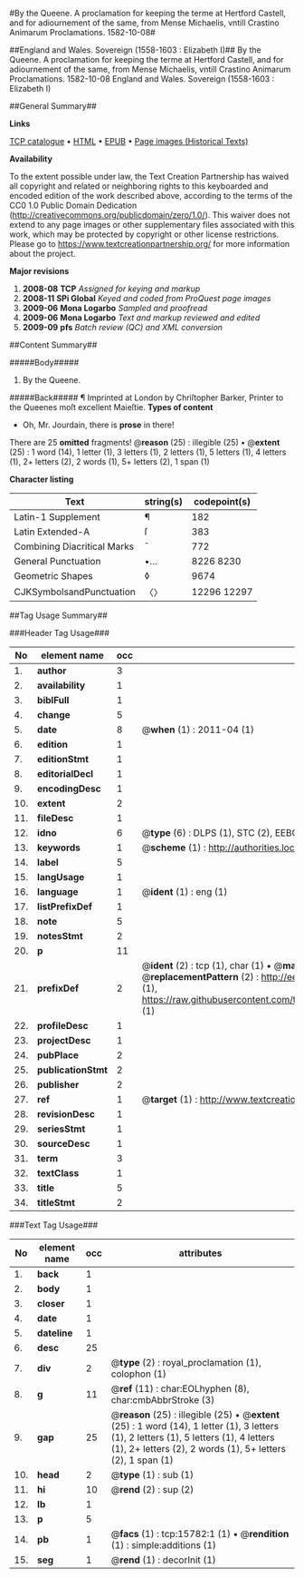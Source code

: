 #By the Queene. A proclamation for keeping the terme at Hertford Castell, and for adiournement of the same, from Mense Michaelis, vntill Crastino Animarum Proclamations. 1582-10-08#

##England and Wales. Sovereign (1558-1603 : Elizabeth I)##
By the Queene. A proclamation for keeping the terme at Hertford Castell, and for adiournement of the same, from Mense Michaelis, vntill Crastino Animarum
Proclamations. 1582-10-08
England and Wales. Sovereign (1558-1603 : Elizabeth I)

##General Summary##

**Links**

[TCP catalogue](http://www.ota.ox.ac.uk/tcp/)  • 
[HTML](http://tei.it.ox.ac.uk/tcp/Texts-HTML/free/A21/A21813.html)  • 
[EPUB](http://tei.it.ox.ac.uk/tcp/Texts-EPUB/free/A21/A21813.epub) • 
[Page images (Historical Texts)](https://historicaltexts.jisc.ac.uk/eebo-99850571e)

**Availability**

To the extent possible under law, the Text Creation Partnership has waived all copyright and related or neighboring rights to this keyboarded and encoded edition of the work described above, according to the terms of the CC0 1.0 Public Domain Dedication (http://creativecommons.org/publicdomain/zero/1.0/). This waiver does not extend to any page images or other supplementary files associated with this work, which may be protected by copyright or other license restrictions. Please go to https://www.textcreationpartnership.org/ for more information about the project.

**Major revisions**

1. __2008-08__ __TCP__ *Assigned for keying and markup*
1. __2008-11__ __SPi Global__ *Keyed and coded from ProQuest page images*
1. __2009-06__ __Mona Logarbo__ *Sampled and proofread*
1. __2009-06__ __Mona Logarbo__ *Text and markup reviewed and edited*
1. __2009-09__ __pfs__ *Batch review (QC) and XML conversion*

##Content Summary##

#####Body#####

1. By the Queene.

#####Back#####
¶ Imprinted at London by Chriſtopher Barker, Printer to the Queenes moſt excellent Maieſtie.
**Types of content**

  * Oh, Mr. Jourdain, there is **prose** in there!

There are 25 **omitted** fragments! 
 @__reason__ (25) : illegible (25)  •  @__extent__ (25) : 1 word (14), 1 letter (1), 3 letters (1), 2 letters (1), 5 letters (1), 4 letters (1), 2+ letters (2), 2 words (1), 5+ letters (2), 1 span (1)

**Character listing**


|Text|string(s)|codepoint(s)|
|---|---|---|
|Latin-1 Supplement|¶|182|
|Latin Extended-A|ſ|383|
|Combining             Diacritical Marks|̄|772|
|General Punctuation|•…|8226 8230|
|Geometric Shapes|◊|9674|
|CJKSymbolsandPunctuation|〈〉|12296 12297|

##Tag Usage Summary##

###Header Tag Usage###

|No|element name|occ|attributes|
|---|---|---|---|
|1.|__author__|3||
|2.|__availability__|1||
|3.|__biblFull__|1||
|4.|__change__|5||
|5.|__date__|8| @__when__ (1) : 2011-04 (1)|
|6.|__edition__|1||
|7.|__editionStmt__|1||
|8.|__editorialDecl__|1||
|9.|__encodingDesc__|1||
|10.|__extent__|2||
|11.|__fileDesc__|1||
|12.|__idno__|6| @__type__ (6) : DLPS (1), STC (2), EEBO-CITATION (1), PROQUEST (1), VID (1)|
|13.|__keywords__|1| @__scheme__ (1) : http://authorities.loc.gov/ (1)|
|14.|__label__|5||
|15.|__langUsage__|1||
|16.|__language__|1| @__ident__ (1) : eng (1)|
|17.|__listPrefixDef__|1||
|18.|__note__|5||
|19.|__notesStmt__|2||
|20.|__p__|11||
|21.|__prefixDef__|2| @__ident__ (2) : tcp (1), char (1)  •  @__matchPattern__ (2) : ([0-9\-]+):([0-9IVX]+) (1), (.+) (1)  •  @__replacementPattern__ (2) : http://eebo.chadwyck.com/downloadtiff?vid=$1&page=$2 (1), https://raw.githubusercontent.com/textcreationpartnership/Texts/master/tcpchars.xml#$1 (1)|
|22.|__profileDesc__|1||
|23.|__projectDesc__|1||
|24.|__pubPlace__|2||
|25.|__publicationStmt__|2||
|26.|__publisher__|2||
|27.|__ref__|1| @__target__ (1) : http://www.textcreationpartnership.org/docs/. (1)|
|28.|__revisionDesc__|1||
|29.|__seriesStmt__|1||
|30.|__sourceDesc__|1||
|31.|__term__|3||
|32.|__textClass__|1||
|33.|__title__|5||
|34.|__titleStmt__|2||


###Text Tag Usage###

|No|element name|occ|attributes|
|---|---|---|---|
|1.|__back__|1||
|2.|__body__|1||
|3.|__closer__|1||
|4.|__date__|1||
|5.|__dateline__|1||
|6.|__desc__|25||
|7.|__div__|2| @__type__ (2) : royal_proclamation (1), colophon (1)|
|8.|__g__|11| @__ref__ (11) : char:EOLhyphen (8), char:cmbAbbrStroke (3)|
|9.|__gap__|25| @__reason__ (25) : illegible (25)  •  @__extent__ (25) : 1 word (14), 1 letter (1), 3 letters (1), 2 letters (1), 5 letters (1), 4 letters (1), 2+ letters (2), 2 words (1), 5+ letters (2), 1 span (1)|
|10.|__head__|2| @__type__ (1) : sub (1)|
|11.|__hi__|10| @__rend__ (2) : sup (2)|
|12.|__lb__|1||
|13.|__p__|5||
|14.|__pb__|1| @__facs__ (1) : tcp:15782:1 (1)  •  @__rendition__ (1) : simple:additions (1)|
|15.|__seg__|1| @__rend__ (1) : decorInit (1)|
